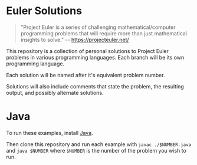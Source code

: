 # Euler Solutions
>"Project Euler is a series of challenging mathematical/computer programming problems that will require more than just mathematical insights to solve." -- https://projecteuler.net/

This repository is a collection of personal solutions to Project Euler problems in various programming languages. Each branch will be its own programming language.

Each solution will be named after it's equivalent problem number.

Solutions will also include comments that state the problem, the resulting output, and possibly alternate solutions.
# Java
To run these examples, install [Java](https://adoptium.net/download/).

Then clone this repository and run each example with ``javac ./$NUMBER.java`` and ``java $NUMBER`` where ``$NUMBER`` is the number of the problem you wish to run.